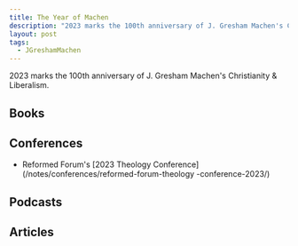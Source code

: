 ```yaml
---
title: The Year of Machen
description: "2023 marks the 100th anniversary of J. Gresham Machen's Christianity & Liberalism."
layout: post
tags:
  - JGreshamMachen
---
```

2023 marks the 100th anniversary of J. Gresham Machen's Christianity & Liberalism.

## Books

## Conferences

- Reformed Forum's [2023 Theology Conference](/notes/conferences/reformed-forum-theology -conference-2023/)

## Podcasts

## Articles
